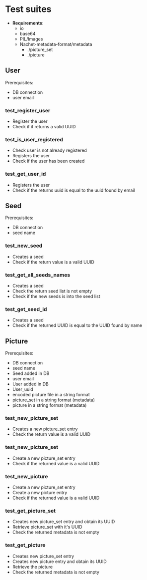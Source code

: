 # Test suites
- **Requirements**:
    - io
    - base64
    - PIL/Images
    - Nachet-metadata-format/metadata
        - ./picture_set
        - ./picture
## User

Prerequisites:
-  DB connection
- user email

### test_register_user
- Register the user
- Check if it returns a valid UUID

### test_is_user_registered
- Check user is not already registered
- Registers the user
- Check if the user has been created

### test_get_user_id
- Registers the user
- Check if the returns uuid is equal to the uuid found by email

## Seed
Prerequisites:
- DB connection
- seed name
### test_new_seed
- Creates a seed
- Check if the return value is a valid UUID

### test_get_all_seeds_names
- Creates a seed
- Check the return seed list is not empty
- Check if the new seeds is into the seed list

### test_get_seed_id
- Creates a seed
- Check if the returned UUID is equal to the UUID found by name

## Picture
Prerequisites:
- DB connection
- seed name
- Seed added in DB
- user email
- User added in DB
- User_uuid
- encoded picture file in a string format
- picture_set in a string format (metadata)
- picture in a string format (metadata)

### test_new_picture_set
- Creates a new picture_set entry
- Check the return value is a valid UUID

### test_new_picture_set
- Create a new picture_set entry
- Check if the returned value is a valid UUID

### test_new_picture
- Create a new picture_set entry
- Create a new picture entry
- Check if the returned value is a valid UUID

### test_get_picture_set
- Creates new picture_set entry and obtain its UUID
- Retrieve picture_set with it's UUID
- Check the returned metadata is not empty

### test_get_picture
- Creates new picture_set entry
- Creates new picture entry and obtain its UUID
- Retrieve the picture
- Check the returned metadata is not empty